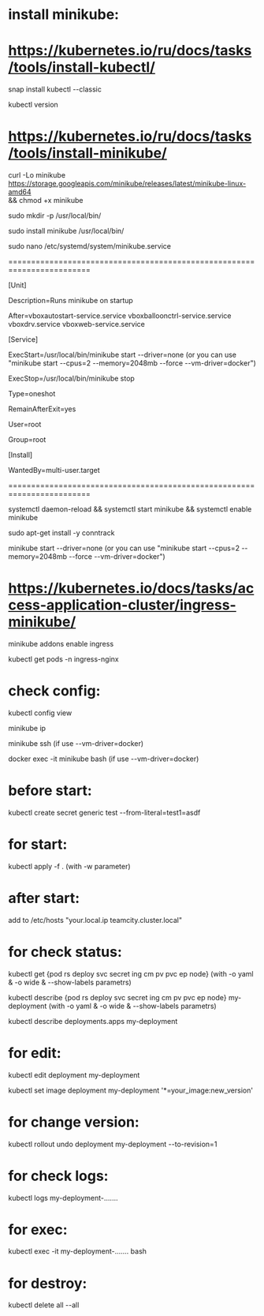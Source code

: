 # install minikube:

# https://kubernetes.io/ru/docs/tasks/tools/install-kubectl/

snap install kubectl --classic

kubectl version

# https://kubernetes.io/ru/docs/tasks/tools/install-minikube/

curl -Lo minikube https://storage.googleapis.com/minikube/releases/latest/minikube-linux-amd64 \
  && chmod +x minikube
  
sudo mkdir -p /usr/local/bin/

sudo install minikube /usr/local/bin/

sudo nano /etc/systemd/system/minikube.service

========================================================================

[Unit]

Description=Runs minikube on startup

After=vboxautostart-service.service vboxballoonctrl-service.service vboxdrv.service vboxweb-service.service

[Service]

ExecStart=/usr/local/bin/minikube start --driver=none (or you can use "minikube start --cpus=2 --memory=2048mb --force --vm-driver=docker")

ExecStop=/usr/local/bin/minikube stop

Type=oneshot

RemainAfterExit=yes

User=root

Group=root

[Install]

WantedBy=multi-user.target

========================================================================

systemctl daemon-reload && systemctl start minikube && systemctl enable minikube

sudo apt-get install -y conntrack

minikube start --driver=none (or you can use "minikube start --cpus=2 --memory=2048mb --force --vm-driver=docker")

# https://kubernetes.io/docs/tasks/access-application-cluster/ingress-minikube/

minikube addons enable ingress

kubectl get pods -n ingress-nginx

# check config:

kubectl config view

minikube ip

minikube ssh (if use --vm-driver=docker)

docker exec -it minikube bash (if use --vm-driver=docker)

# before start:

kubectl create secret generic test --from-literal=test1=asdf

# for start:

kubectl apply -f . (with -w parameter)

# after start:

add to /etc/hosts "your.local.ip	teamcity.cluster.local"

# for check status:

kubectl get {pod rs deploy svc secret ing cm pv pvc ep node} (with -o yaml & -o wide & --show-labels parametrs)

kubectl describe {pod rs deploy svc secret ing cm pv pvc ep node} my-deployment (with -o yaml & -o wide & --show-labels parametrs)

kubectl describe deployments.apps my-deployment

# for edit:

kubectl edit deployment my-deployment

kubectl set image deployment my-deployment '*=your_image:new_version'

# for change version:

kubectl rollout undo deployment my-deployment --to-revision=1

# for check logs:

kubectl logs my-deployment-.......

# for exec:

kubectl exec -it my-deployment-....... bash

# for destroy:

kubectl delete all --all

